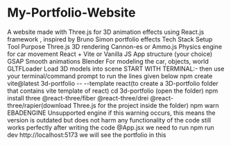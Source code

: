 # My-Portfolio-Website
A website made with Three.js for 3D animation effects using React.js framework , inspired by Bruno Simon portfolio effects
Tech Stack Setup
Tool	                             Purpose
Three.js	                     3D rendering
Cannon-es or Ammo.js	         Physics engine for car movement
React + Vite or Vanilla JS	   App structure (your choice)
GSAP	                         Smooth animations
Blender	                       For modeling the car, objects, world
GLTFLoader	                   Load 3D models into scene
START WITH TERMINAL:-
then use your terminal/command prompt to run the lines given below
npm create vite@latest 3d-portfolio -- --template react(to create a 3D-portfolio folder that contains vite template of react)
cd 3d-portfolio  (open the folder)
npm install three @react-three/fiber @react-three/drei @react-three/rapier(download Three.js for the project inside the folder)
npm warn EBADENGINE Unsupported engine if this warning occurs, this means the version is outdated but does not harm any functionality of the code still works perfectly
after writing the code @App.jsx we need to run npm run dev
http://localhost:5173 we will see the portfolio in this 

